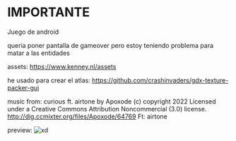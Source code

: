 # IMPORTANTE
Juego de android 

queria poner pantalla de gameover pero estoy teniendo problema para matar a las entidades

assets: https://www.kenney.nl/assets


he usado para crear el atlas: https://github.com/crashinvaders/gdx-texture-packer-gui

music from: curious ft. airtone by Apoxode (c) copyright 2022 Licensed under a Creative Commons Attribution Noncommercial  (3.0) license. http://dig.ccmixter.org/files/Apoxode/64769 Ft: airtone


preview: ![xd](https://user-images.githubusercontent.com/32237880/156940225-d193c3cb-5151-496a-9f66-7d962db275b7.jpg)
